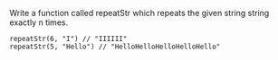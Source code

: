 Write a function called repeatStr which repeats the given string string exactly n times.

    repeatStr(6, "I") // "IIIIII"
    repeatStr(5, "Hello") // "HelloHelloHelloHelloHello"